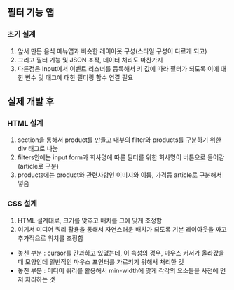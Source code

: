 ## 필터 기능 앱

### 초기 설계
1. 앞서 만든 음식 메뉴앱과 비슷한 레이아웃 구성(스타일 구성이 다르게 되고)
2. 그리고 필터 기능 및 JSON 조작, 데이터 처리도 마찬가지
3. 다른점은 Input에서 이벤트 리스너를 등록해서 키 값에 따라 필터가 되도록 이에 대한 변수 및 태그에 대한 필터링 함수 연결 필요

## 실제 개발 후

### HTML 설계
1. section을 통해서 product를 만들고 내부의 filter와 products를 구분하기 위한 div 태그로 나눔
2. filters안에는 input form과 회사명에 따른 필터를 위한 회사명이 버튼으로 들어감(article로 구분)
3. products에는 product와 관련사항인 이미지와 이름, 가격등 article로 구분해서 넣음

### CSS 설계
1. HTML 설계대로, 크기를 맞추고 배치를 그에 맞게 조정함
2. 여기서 미디어 쿼리 활용을 통해서 자연스러운 배치가 되도록 기본 레이아웃을 짜고 추가적으로 위치를 조정함
- 놓친 부분 : cursor를 간과하고 있었는데, 이 속성의 경우, 마우스 커서가 올라갔을 때 모양인데 일반적인 마우스 포인터를 가르키기 위해서 처리한 것
- 놓친 부분 : 미디어 쿼리를 활용해서 min-width에 맞게 각각의 요소들을 사전에 먼저 처리하는 것

